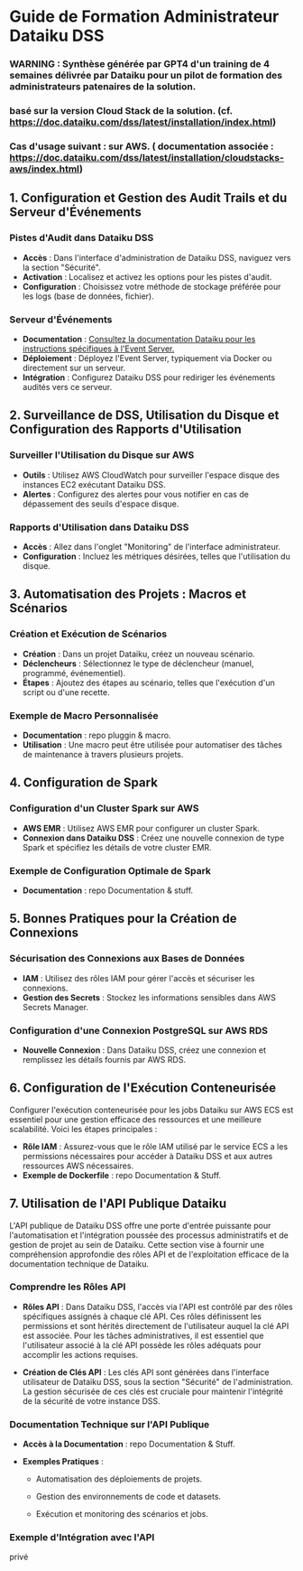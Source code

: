
# Guide de Formation Administrateur Dataiku DSS

### WARNING : Synthèse générée par GPT4 d'un training de 4 semaines délivrée par Dataiku pour un pilot de formation des administrateurs patenaires de la solution.
### basé sur la version Cloud Stack de la solution. (cf. https://doc.dataiku.com/dss/latest/installation/index.html)
### Cas d'usage suivant : sur AWS. ( documentation associée : https://doc.dataiku.com/dss/latest/installation/cloudstacks-aws/index.html)

## 1. Configuration et Gestion des Audit Trails et du Serveur d'Événements

### Pistes d'Audit dans Dataiku DSS
- **Accès** : Dans l'interface d'administration de Dataiku DSS, naviguez vers la section "Sécurité".
- **Activation** : Localisez et activez les options pour les pistes d'audit.
- **Configuration** : Choisissez votre méthode de stockage préférée pour les logs (base de données, fichier).

### Serveur d'Événements
- **Documentation** : [Consultez la documentation Dataiku pour les instructions spécifiques à l'Event Server.](https://doc.dataiku.com/dss/latest/operations/audit-trail/eventserver.html)
- **Déploiement** : Déployez l'Event Server, typiquement via Docker ou directement sur un serveur.
- **Intégration** : Configurez Dataiku DSS pour rediriger les événements audités vers ce serveur.

## 2. Surveillance de DSS, Utilisation du Disque et Configuration des Rapports d'Utilisation

### Surveiller l'Utilisation du Disque sur AWS
- **Outils** : Utilisez AWS CloudWatch pour surveiller l'espace disque des instances EC2 exécutant Dataiku DSS.
- **Alertes** : Configurez des alertes pour vous notifier en cas de dépassement des seuils d'espace disque.

### Rapports d'Utilisation dans Dataiku DSS
- **Accès** : Allez dans l'onglet "Monitoring" de l'interface administrateur.
- **Configuration** : Incluez les métriques désirées, telles que l'utilisation du disque.

## 3. Automatisation des Projets : Macros et Scénarios

### Création et Exécution de Scénarios
- **Création** : Dans un projet Dataiku, créez un nouveau scénario.
- **Déclencheurs** : Sélectionnez le type de déclencheur (manuel, programmé, événementiel).
- **Étapes** : Ajoutez des étapes au scénario, telles que l'exécution d'un script ou d'une recette.

### Exemple de Macro Personnalisée
- **Documentation** : repo pluggin & macro.
- **Utilisation** : Une macro peut être utilisée pour automatiser des tâches de maintenance à travers plusieurs projets.

## 4. Configuration de Spark

### Configuration d'un Cluster Spark sur AWS
- **AWS EMR** : Utilisez AWS EMR pour configurer un cluster Spark.
- **Connexion dans Dataiku DSS** : Créez une nouvelle connexion de type Spark et spécifiez les détails de votre cluster EMR.

### Exemple de Configuration Optimale de Spark
- **Documentation** : repo Documentation & stuff.

## 5. Bonnes Pratiques pour la Création de Connexions

### Sécurisation des Connexions aux Bases de Données
- **IAM** : Utilisez des rôles IAM pour gérer l'accès et sécuriser les connexions.
- **Gestion des Secrets** : Stockez les informations sensibles dans AWS Secrets Manager.

### Configuration d'une Connexion PostgreSQL sur AWS RDS
- **Nouvelle Connexion** : Dans Dataiku DSS, créez une connexion et remplissez les détails fournis par AWS RDS.

## 6. Configuration de l'Exécution Conteneurisée

Configurer l'exécution conteneurisée pour les jobs Dataiku sur AWS ECS est essentiel pour une gestion efficace des ressources et une meilleure scalabilité. Voici les étapes principales :

- **Rôle IAM** : Assurez-vous que le rôle IAM utilisé par le service ECS a les permissions nécessaires pour accéder à Dataiku DSS et aux autres ressources AWS nécessaires.
- **Exemple de Dockerfile** : repo Documentation & Stuff.

## 7. Utilisation de l'API Publique Dataiku



L'API publique de Dataiku DSS offre une porte d'entrée puissante pour l'automatisation et l'intégration poussée des processus administratifs et de gestion de projet au sein de Dataiku. Cette section vise à fournir une compréhension approfondie des rôles API et de l'exploitation efficace de la documentation technique de Dataiku.



### Comprendre les Rôles API



- **Rôles API** : Dans Dataiku DSS, l'accès via l'API est contrôlé par des rôles spécifiques assignés à chaque clé API. Ces rôles définissent les permissions et sont hérités directement de l'utilisateur auquel la clé API est associée. Pour les tâches administratives, il est essentiel que l'utilisateur associé à la clé API possède les rôles adéquats pour accomplir les actions requises.

- **Création de Clés API** : Les clés API sont générées dans l'interface utilisateur de Dataiku DSS, sous la section \"Sécurité\" de l'administration. La gestion sécurisée de ces clés est cruciale pour maintenir l'intégrité de la sécurité de votre instance DSS.



### Documentation Technique sur l'API Publique


- **Accès à la Documentation** : repo Documentation & Stuff.

- **Exemples Pratiques** :

  - Automatisation des déploiements de projets.

  - Gestion des environnements de code et datasets.

  - Exécution et monitoring des scénarios et jobs.


### Exemple d'Intégration avec l'API

privé
